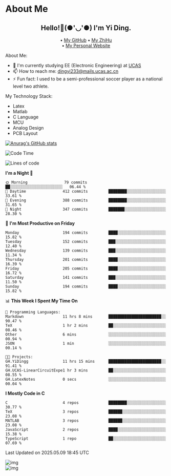 # About Me

<h2 style="text-align:center;"> Hello!👋(●'◡'●) I'm Yi Ding.</h2>

<div style="text-align:center;">
  • <a href="https://github.com/YiDingg">My GitHub</a>
  • <a href="https://www.zhihu.com/people/YiDingg">My ZhiHu</a><br>
  • <a href="https://yidingg.github.io/YiDingg">My Personal Website</a><br>
</div>

About Me:
- 🔭 I'm currently studying EE (Electronic Engineering) at [UCAS](https://www.ucas.ac.cn/)
- 📫 How to reach me: dingyi233@mails.ucas.ac.cn
- ⚡ Fun fact: I used to be a semi-professional soccer player as a national level two athlete.

My Technology Stack:
- Latex
- Matlab
- C Language
- MCU 
- Analog Design
- PCB Layout


[![Anurag's GitHub stats](https://github-readme-stats.vercel.app/api?username=YiDingg)](https://github.com/anuraghazra/github-readme-stats)

<!--START_SECTION:waka-->
![Code Time](http://img.shields.io/badge/Code%20Time-1%2C122%20hrs%2057%20mins-blue)

![Lines of code](https://img.shields.io/badge/From%20Hello%20World%20I%27ve%20Written-788.4%20thousand%20lines%20of%20code-blue)

**I'm a Night 🦉** 

```text
🌞 Morning                79 commits          ██░░░░░░░░░░░░░░░░░░░░░░░   06.44 % 
🌆 Daytime                412 commits         ████████░░░░░░░░░░░░░░░░░   33.61 % 
🌃 Evening                388 commits         ████████░░░░░░░░░░░░░░░░░   31.65 % 
🌙 Night                  347 commits         ███████░░░░░░░░░░░░░░░░░░   28.30 % 
```
📅 **I'm Most Productive on Friday** 

```text
Monday                   194 commits         ████░░░░░░░░░░░░░░░░░░░░░   15.82 % 
Tuesday                  152 commits         ███░░░░░░░░░░░░░░░░░░░░░░   12.40 % 
Wednesday                139 commits         ███░░░░░░░░░░░░░░░░░░░░░░   11.34 % 
Thursday                 201 commits         ████░░░░░░░░░░░░░░░░░░░░░   16.39 % 
Friday                   205 commits         ████░░░░░░░░░░░░░░░░░░░░░   16.72 % 
Saturday                 141 commits         ███░░░░░░░░░░░░░░░░░░░░░░   11.50 % 
Sunday                   194 commits         ████░░░░░░░░░░░░░░░░░░░░░   15.82 % 
```


📊 **This Week I Spent My Time On** 

```text
💬 Programming Languages: 
Markdown                 11 hrs 8 mins       ███████████████████████░░   90.47 % 
TeX                      1 hr 2 mins         ██░░░░░░░░░░░░░░░░░░░░░░░   08.46 % 
Other                    6 mins              ░░░░░░░░░░░░░░░░░░░░░░░░░   00.94 % 
JSON                     1 min               ░░░░░░░░░░░░░░░░░░░░░░░░░   00.14 % 

🐱‍💻 Projects: 
GH.YiDingg               11 hrs 15 mins      ███████████████████████░░   91.41 % 
GH.UCAS-LinearCircuitExpe1 hr 3 mins         ██░░░░░░░░░░░░░░░░░░░░░░░   08.55 % 
GH.LatexNotes            0 secs              ░░░░░░░░░░░░░░░░░░░░░░░░░   00.04 % 
```

**I Mostly Code in C** 

```text
C                        4 repos             ████████░░░░░░░░░░░░░░░░░   30.77 % 
TeX                      3 repos             ██████░░░░░░░░░░░░░░░░░░░   23.08 % 
MATLAB                   3 repos             ██████░░░░░░░░░░░░░░░░░░░   23.08 % 
JavaScript               2 repos             ████░░░░░░░░░░░░░░░░░░░░░   15.38 % 
TypeScript               1 repo              ██░░░░░░░░░░░░░░░░░░░░░░░   07.69 % 
```




 Last Updated on 2025.05.09 18:45 UTC
<!--END_SECTION:waka-->

<!-- Coding activity over the last year -->
<div class='center'><img src='https://wakatime.com/share/@YiDingg/260601e0-8e46-41ab-9832-d4d0ae5fd0bd.svg' alt='img'/></div>

<!-- Languages over the last year -->
<div class='center'><img src='https://wakatime.com/share/@YiDingg/99546fa3-4cc3-4808-ab6e-13f38e27aba1.svg' alt='img'/></div>
